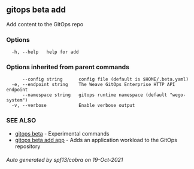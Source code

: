 ## gitops beta add

Add content to the GitOps repo

### Options

```
  -h, --help   help for add
```

### Options inherited from parent commands

```
      --config string      config file (default is $HOME/.beta.yaml)
  -e, --endpoint string    The Weave GitOps Enterprise HTTP API endpoint
      --namespace string   gitops runtime namespace (default "wego-system")
  -v, --verbose            Enable verbose output
```

### SEE ALSO

* [gitops beta](gitops_beta.md)	 - Experimental commands
* [gitops beta add app](gitops_beta_add_app.md)	 - Adds an application workload to the GitOps repository

###### Auto generated by spf13/cobra on 19-Oct-2021
